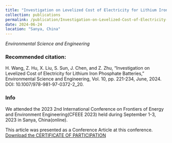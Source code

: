 ```yaml
---
title: "Investigation on Levelized Cost of Electricity for Lithium Iron Phosphate Batteries"
collection: publications
permalink: /publication/Investigation-on-Levelized-Cost-of-Electricity-for-Lithium-Iron-Phosphate-Batteries
date: 2024-06-24
location: "Sanya, China"
---
```

*Environmental Science and Engineering*

### Recommended citation:

H. Wang, Z. Hu, X. Liu, S. Sun, J. Chen, and Z. Zhu, “Investigation on Levelized Cost of Electricity for Lithium Iron Phosphate Batteries,” Environmental Science and Engineering, Vol. 10, pp. 221-234, June, 2024. DOI: 10.1007/978-981-97-0372-2_20.

### Info

We attended the 2023 2nd International Conference on Frontiers of Energy and Environment Engineering(CFEEE 2023) held during September 1-3, 2023 in Sanya, China(online).

This article was presented as a Conference Article at this conference.
[Download the CERTIFICATE OF PARTICIPATION](https://ZhuZixuan0809.github.io/files/CF2345.pdf)
